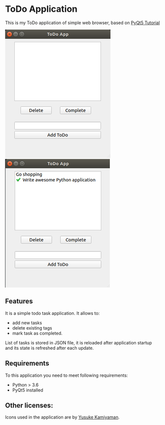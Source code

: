 # ToDo Application

This is my ToDo application of simple web browser, based on [PyQt5 Tutorial](https://www.pythonguis.com/tutorials/modelview-architecture/)

![Empty ToDo list](images/todo_app_initial.png)
![Completed one task](images/todo_app_completed_task.png)

## Features

It is a simple todo task application. It allows to:
* add new tasks
* delete existing tags
* mark task as completed.

List of tasks is stored in JSON file, it is reloaded after application startup and its state is refreshed after each update.

## Requirements

To this application you need to meet following requirements:

* Python > 3.6
* PyQt5 installed

## Other licenses:

Icons used in the application are by [Yusuke Kamiyaman](http://p.yusukekamiyamane.com/).